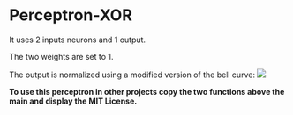 # Perceptron-XOR
It uses 2 inputs neurons and 1 output.

The two weights are set to 1.

The output is normalized using a modified version of the bell curve: <img src="https://render.githubusercontent.com/render/math?math=y = e^{-3(x-1)^2}">

**To use this perceptron in other projects copy the two functions above the main and display the MIT License.**
